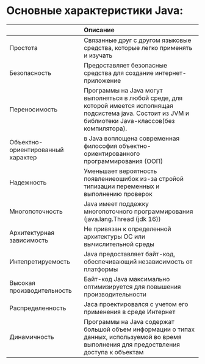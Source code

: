 Основные характеристики Java:
===========

|  | Описание |
|:----|:---------|
| Простота | Связанные друг с другом языковые средства, которые легко применять и изучать |
| Безопасность | Предоставляет безопасные средства для создание интернет-приложение |
| Переносимость| Программы на Java могут выполняться в любой среде, для которой имеется исполнящая подсистема java. Состоит из JVM и библиотеки Java-классов(без компилятора). |
|Объектно-ориентированный характер| в Java воплощена современная философия объектно-ориентированного программирования (ООП) |
|Надежность| Уменьшает вероятность появлениеошибок из-за стройой типизации переменных и выполнению проверок |
|Многопоточность| Java имеет поддежку многопоточного программирования (java.lang.Thread (jdk 16)) |
|Архитектурная зависимость| Не привязан к определенной архитектуры ОС или вычислительной среды|
|Интепретируемость| Java предоставляет байт-код, обеспечивающий независимость от платформы |
|Высокая производительность| Байт-код Java максимально оптимизируется для повышения производительности |
|Распределенность| Jaca проектировался с учетом его применения в среде Интернет |
|Динамичность| Программы на Java содержат большой объем информации о типах данных, используемой во время выполнения для предоствления доступа к объектам |
